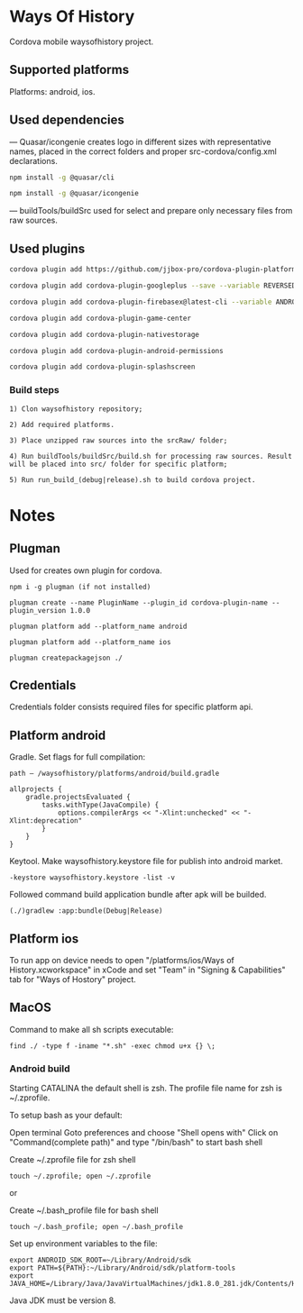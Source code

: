 # Ways Of History

Cordova mobile waysofhistory project.

## Supported platforms

Platforms: android, ios.

## Used dependencies

— Quasar/icongenie creates logo in different sizes with representative names, placed in the correct folders and proper src-cordova/config.xml declarations.

```bash
npm install -g @quasar/cli

npm install -g @quasar/icongenie
```

— buildTools/buildSrc used for select and prepare only necessary files from raw sources.

## Used plugins
```bash
cordova plugin add https://github.com/jjbox-pro/cordova-plugin-platform-accessor.git

cordova plugin add cordova-plugin-googleplus --save --variable REVERSED_CLIENT_ID=com.googleusercontent.apps.530673218839-iroukardu627knpn91f0qrmog3omc4jk --variable WEB_APPLICATION_CLIENT_ID=530673218839-9vr964emi57ra48q9soe2vei25o5bkg5.apps.googleusercontent.com

cordova plugin add cordova-plugin-firebasex@latest-cli --variable ANDROID_FIREBASE_CONFIG_FILEPATH="credentials/google-services.json" --variable IOS_FIREBASE_CONFIG_FILEPATH="credentials/GoogleService-Info.plist"

cordova plugin add cordova-plugin-game-center

cordova plugin add cordova-plugin-nativestorage

cordova plugin add cordova-plugin-android-permissions

cordova plugin add cordova-plugin-splashscreen
```

### Build steps
```
1) Clon waysofhistory repository;

2) Add required platforms.

3) Place unzipped raw sources into the srcRaw/ folder;

4) Run buildTools/buildSrc/build.sh for processing raw sources. Result will be placed into src/ folder for specific platform;

5) Run run_build_(debug|release).sh to build cordova project.
```

# Notes

## Plugman 

Used for creates own plugin for cordova.
```
npm i -g plugman (if not installed)

plugman create --name PluginName --plugin_id cordova-plugin-name --plugin_version 1.0.0

plugman platform add --platform_name android

plugman platform add --platform_name ios

plugman createpackagejson ./
```

## Credentials

Credentials folder consists required files for specific platform api.

## Platform android

Gradle. Set flags for full compilation:
```
path — /waysofhistory/platforms/android/build.gradle

allprojects {
    gradle.projectsEvaluated {
        tasks.withType(JavaCompile) {
            options.compilerArgs << "-Xlint:unchecked" << "-Xlint:deprecation"
        }
    }
}
```

Keytool. Make waysofhistory.keystore file for publish into android market.
```
-keystore waysofhistory.keystore -list -v
```

Followed command build application bundle after apk will be builded.
```
(./)gradlew :app:bundle(Debug|Release)
```

## Platform ios

To run app on device needs to open "/platforms/ios/Ways of History.xcworkspace" in xCode and set "Team" in "Signing & Capabilities" tab for "Ways of Hostory" project.

## MacOS

Command to make all sh scripts executable:
```
find ./ -type f -iname "*.sh" -exec chmod u+x {} \;
```

### Android build

Starting CATALINA the default shell is zsh. The profile file name for zsh is ~/.zprofile.

To setup bash as your default:

Open terminal
Goto preferences and choose "Shell opens with"
Click on "Command(complete path)" and type "/bin/bash" to start bash shell

Create ~/.zprofile file for zsh shell
```
touch ~/.zprofile; open ~/.zprofile
```

or

Create ~/.bash_profile file for bash shell
```
touch ~/.bash_profile; open ~/.bash_profile
```

Set up environment variables to the file:
```
export ANDROID_SDK_ROOT=~/Library/Android/sdk
export PATH=${PATH}:~/Library/Android/sdk/platform-tools
export JAVA_HOME=/Library/Java/JavaVirtualMachines/jdk1.8.0_281.jdk/Contents/Home
```

Java JDK must be version 8.





